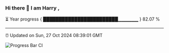 ### Hi there 👋 I am Harry , 

⏳ Year progress { ████████████████████████▁▁▁▁▁▁ } 82.07 %

---

⏰ Updated on Sun, 27 Oct 2024 08:39:01 GMT

![Progress Bar CI](https://github.com/duykhang68/duykhang68/workflows/Progress%20Bar%20CI/badge.svg)
